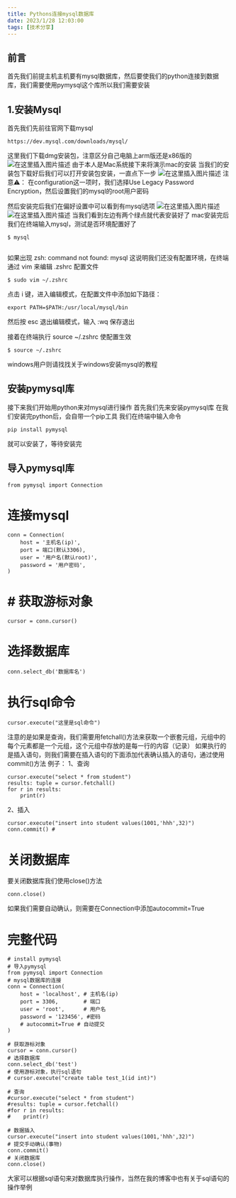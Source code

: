 ```yaml
---
title: Pythons连接mysql数据库
date: 2023/1/28 12:03:00
tags: [技术分享]
---
```


## 前言
首先我们前提主机主机要有mysql数据库，然后要使我们的python连接到数据库，我们需要使用pymysql这个库所以我们需要安装
## 1.安装Mysql
首先我们先前往官网下载mysql
```
https://dev.mysql.com/downloads/mysql/
```

这里我们下载dmg安装包，注意区分自己电脑上arm版还是x86版的
![在这里插入图片描述](https://img-blog.csdnimg.cn/57006fbad4d847ed8509a1399edca3aa.png#pic_center)
由于本人是Mac系统接下来将演示mac的安装
当我们的安装包下载好后我们可以打开安装包安装，一直点下一步
![在这里插入图片描述](https://img-blog.csdnimg.cn/1f5aa0ff9f144818aa6adeb0c342bb78.png#pic_center)
注意⚠️：
在configuration这一项时，我们选择Use Legacy Password Encryption，然后设置我们的mysql的root用户密码

然后安装完后我们在偏好设置中可以看到有mysql选项
![在这里插入图片描述](https://img-blog.csdnimg.cn/bc3934a7f3b94c329c516fb94352a09f.png#pic_center)
![在这里插入图片描述](https://img-blog.csdnimg.cn/577fadfc98874300af093c078661ae58.png#pic_center)
当我们看到左边有两个绿点就代表安装好了
mac安装完后我们在终端输入mysql，测试是否环境配置好了
```
$ mysql


```
 如果出现 zsh: command not found: mysql
这说明我们还没有配置环境，在终端通过 vim 来编辑 .zshrc 配置文件

```
$ sudo vim ~/.zshrc
```

 点击 i 键，进入编辑模式，在配置文件中添加如下路径：

```
export PATH=$PATH:/usr/local/mysql/bin
```

然后按 esc 退出编辑模式，输入 :wq 保存退出

接着在终端执行 source ~/.zshrc 使配置生效

```
$ source ~/.zshrc
```
windows用户则请找找关于windows安装mysql的教程
## 安装pymysql库
接下来我们开始用python来对mysql进行操作
首先我们先来安装pymysql库
在我们安装完python后，会自带一个pip工具
我们在终端中输入命令

```
pip install pymysql
```
就可以安装了，等待安装完

## 导入pymysql库

```
from pymysql import Connection
```
# 连接mysql

```
conn = Connection(
    host = '主机名(ip)',  
    port = 端口(默认3306),
    user = '用户名(默认root)',
    password = '用户密码',
)
```
# # 获取游标对象

```
cursor = conn.cursor()
```
# 选择数据库

```
conn.select_db('数据库名')
```
# 执行sql命令

```
cursor.execute("这里是sql命令")
```
注意的是如果是查询，我们需要用fetchall()方法来获取一个嵌套元组，元组中的每个元素都是一个元组，这个元组中存放的是每一行的内容（记录）
如果执行的是插入语句，则我们需要在插入语句的下面添加代表确认插入的语句，通过使用commit()方法
例子：
1、查询

```
cursor.execute("select * from student")
results: tuple = cursor.fetchall()
for r in results:
    print(r)
```
2、插入


```
cursor.execute("insert into student values(1001,'hhh',32)")
conn.commit() #
```
# 关闭数据库
要关闭数据库我们使用close()方法

```
conn.close()
```
如果我们需要自动确认，则需要在Connection中添加autocommit=True

# 完整代码
```
# install pymysql
# 导入pymysql
from pymysql import Connection
# mysql数据库的连接
conn = Connection(
    host = 'localhost', # 主机名(ip)
    port = 3306,        # 端口
    user = 'root',      # 用户名
    password = '123456', #密码
    # autocommit=True # 自动提交
)

# 获取游标对象
cursor = conn.cursor()
# 选择数据库
conn.select_db('test')
# 使用游标对象，执行sql语句
# cursor.execute("create table test_1(id int)")

# 查询
#cursor.execute("select * from student")
#results: tuple = cursor.fetchall()
#for r in results:
#    print(r)

# 数据插入
cursor.execute("insert into student values(1001,'hhh',32)")
# 提交手动确认(事物)
conn.commit()
# 关闭数据库
conn.close()
```
大家可以根据sql语句来对数据库执行操作，当然在我的博客中也有关于sql语句的操作举例